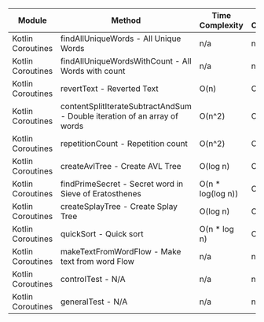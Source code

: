 | Module | Method | Time Complexity | Space Complexity | Repetitions | Measured Duration | Machine |
|---|---|---|---|---|---|---|
| Kotlin Coroutines | findAllUniqueWords - All Unique Words | n/a | n/a | 10000 | 3564 | Prototype |
| Kotlin Coroutines | findAllUniqueWordsWithCount - All Words with count | n/a | n/a | 10000 | 2109 | Prototype |
| Kotlin Coroutines | revertText - Reverted Text | O(n) | O(1) | 10000 | 559 | Prototype |
| Kotlin Coroutines | contentSplitIterateSubtractAndSum - Double iteration of an array of words | O(n^2) | O(1) | 10000 | 2202 | Prototype |
| Kotlin Coroutines | repetitionCount - Repetition count | O(n^2) | O(n) | 10000 | 2247 | Prototype |
| Kotlin Coroutines | createAvlTree - Create AVL Tree | O(log n) | O(n) | 10000 | 513 | Prototype |
| Kotlin Coroutines | findPrimeSecret - Secret word in Sieve of Eratosthenes | O(n * log(log n)) | O(n) | 10000 | 787 | Prototype |
| Kotlin Coroutines | createSplayTree - Create Splay Tree | O(log n) | O(n) | 10000 | 904 | Prototype |
| Kotlin Coroutines | quickSort - Quick sort | O(n * log n) | O(log n) | 10000 | 4438 | Prototype |
| Kotlin Coroutines | makeTextFromWordFlow - Make text from word Flow | n/a | n/a | 10000 | 1094 | Prototype |
| Kotlin Coroutines | controlTest - N/A | n/a | n/a | 10000 | 989 | Prototype |
| Kotlin Coroutines | generalTest - N/A | n/a | n/a | 10000 | 240 | Prototype |
